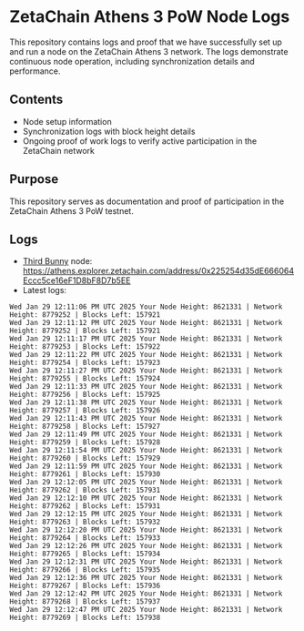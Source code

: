 # ZetaChain Athens 3 PoW Node Logs
This repository contains logs and proof that we have successfully set up and run a node on the ZetaChain Athens 3 network. The logs demonstrate continuous node operation, including synchronization details and performance.

## Contents
- Node setup information
- Synchronization logs with block height details
- Ongoing proof of work logs to verify active participation in the ZetaChain network

## Purpose
This repository serves as documentation and proof of participation in the ZetaChain Athens 3 PoW testnet.

## Logs

- [Third Bunny](https://thirdbunny.xyz/) node: https://athens.explorer.zetachain.com/address/0x225254d35dE666064Eccc5ce16eF1D8bF8D7b5EE
- Latest logs:
```
Wed Jan 29 12:11:06 PM UTC 2025 Your Node Height: 8621331 | Network Height: 8779252 | Blocks Left: 157921
Wed Jan 29 12:11:12 PM UTC 2025 Your Node Height: 8621331 | Network Height: 8779252 | Blocks Left: 157921
Wed Jan 29 12:11:17 PM UTC 2025 Your Node Height: 8621331 | Network Height: 8779253 | Blocks Left: 157922
Wed Jan 29 12:11:22 PM UTC 2025 Your Node Height: 8621331 | Network Height: 8779254 | Blocks Left: 157923
Wed Jan 29 12:11:27 PM UTC 2025 Your Node Height: 8621331 | Network Height: 8779255 | Blocks Left: 157924
Wed Jan 29 12:11:33 PM UTC 2025 Your Node Height: 8621331 | Network Height: 8779256 | Blocks Left: 157925
Wed Jan 29 12:11:38 PM UTC 2025 Your Node Height: 8621331 | Network Height: 8779257 | Blocks Left: 157926
Wed Jan 29 12:11:43 PM UTC 2025 Your Node Height: 8621331 | Network Height: 8779258 | Blocks Left: 157927
Wed Jan 29 12:11:49 PM UTC 2025 Your Node Height: 8621331 | Network Height: 8779259 | Blocks Left: 157928
Wed Jan 29 12:11:54 PM UTC 2025 Your Node Height: 8621331 | Network Height: 8779260 | Blocks Left: 157929
Wed Jan 29 12:11:59 PM UTC 2025 Your Node Height: 8621331 | Network Height: 8779261 | Blocks Left: 157930
Wed Jan 29 12:12:05 PM UTC 2025 Your Node Height: 8621331 | Network Height: 8779262 | Blocks Left: 157931
Wed Jan 29 12:12:10 PM UTC 2025 Your Node Height: 8621331 | Network Height: 8779262 | Blocks Left: 157931
Wed Jan 29 12:12:15 PM UTC 2025 Your Node Height: 8621331 | Network Height: 8779263 | Blocks Left: 157932
Wed Jan 29 12:12:20 PM UTC 2025 Your Node Height: 8621331 | Network Height: 8779264 | Blocks Left: 157933
Wed Jan 29 12:12:26 PM UTC 2025 Your Node Height: 8621331 | Network Height: 8779265 | Blocks Left: 157934
Wed Jan 29 12:12:31 PM UTC 2025 Your Node Height: 8621331 | Network Height: 8779266 | Blocks Left: 157935
Wed Jan 29 12:12:36 PM UTC 2025 Your Node Height: 8621331 | Network Height: 8779267 | Blocks Left: 157936
Wed Jan 29 12:12:42 PM UTC 2025 Your Node Height: 8621331 | Network Height: 8779268 | Blocks Left: 157937
Wed Jan 29 12:12:47 PM UTC 2025 Your Node Height: 8621331 | Network Height: 8779269 | Blocks Left: 157938
```
